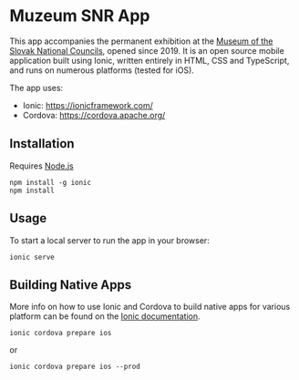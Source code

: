 Muzeum SNR App
==============

This app accompanies the permanent exhibition at the [Museum of the Slovak National Councils](https://www.snm.sk/?introduction-1), opened since 2019.
It is an open source mobile application built using Ionic, written entirely in HTML, CSS and TypeScript, and runs on numerous platforms (tested for iOS).

The app uses:

* Ionic: https://ionicframework.com/
* Cordova: https://cordova.apache.org/

## Installation

Requires [Node.js](https://nodejs.org/)

```
npm install -g ionic
npm install
```

## Usage

To start a local server to run the app in your browser:

```
ionic serve
```


## Building Native Apps

More info on how to use Ionic and Cordova to build native apps for various platform can be found on the [Ionic documentation](https://ionicframework.com/docs/building/ios).

```
ionic cordova prepare ios
```
or
```
ionic cordova prepare ios --prod
```
